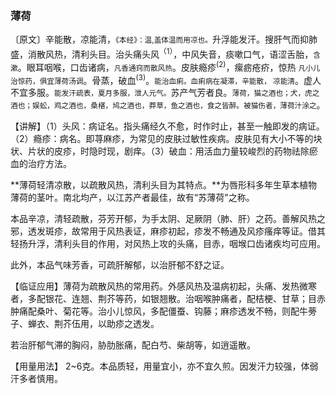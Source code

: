 ### 薄荷

〔原文〕辛能散，凉能清，<small>《本经》：温,盖体温而用凉也。</small>升浮能发汗。搜肝气而抑肺盛，消散风热，清利头目。治头痛头风<sup>（1）</sup>，中风失音，痰嗽口气，语涩舌胎，<small>含漱</small>。眼耳咽喉，口齿诸病，<small>凡香通窍而散风热</small>。皮肤瘾疹<sup>(2)</sup>，瘰疬疮疥，惊热 <small>凡小儿治惊药，俱宜薄荷汤调</small>。骨蒸，破血<sup>(3)</sup>。<small>能治血痢。血痢病在凝滞，辛能散，
凉能清</small>。虚人不宜多服。<small>能发汗疏表，夏月多服，泄人元气。</small>苏产气芳者良。<small>薄荷，猫之酒也；犬，虎之酒也；娱蚣，鸡之酒也，桑椹，鸠之酒也，莽草，鱼之酒也，食之皆醉。被猫伤者，薄荷汁涂之</small>。

【讲解】（1）头风：病证名。指头痛经久不愈，时作时止，甚至一触即发的病证。（2）瘾疹：病名。即荨麻疹，为常见的皮肤过敏性疾病。皮肤见有大小不等的块状、片状的皮疹，时隐时现，剧痒。（3）破血：用活血力量较峻烈的药物祛除瘀血的治疗方法。

**薄荷轻清凉散，以疏散风热，清利头目为其特点。**为唇形科多年生草本植物薄荷的茎叶。南北均产，以江苏产者最佳，故有“苏薄荷"之称。

本品辛凉，清轻疏散，芬芳开郁，为手太阴、足厥阴（肺、肝）之药。善解风热之邪，透发斑疹，故常用于风热表证，麻疹初起，疹发不畅通及风疹瘙痒等证。借其轻扬升浮，清利头目的作用，对风热上攻的头痛，目赤，咽堠口齿诸疾均可应用。

此外，本品气味芳香，可疏肝解郁，以治肝郁不舒之证。

【临证应用】薄荷为疏散风热的常用药。外感风热及温病初起，头痛、发热微寒者，多配银花、连翘、荆芥等药，如银翘散。治咽喉肿痛者，配桔梗、甘草；目赤肿痛配桑叶、菊花等。治小儿惊风，多配僵蚕、钩藤；麻疹透发不畅，则配牛蒡子、蝉衣、荆芥伍用，以助疹之透发。

若治肝郁气滞的胸闷，胁肋胀痛，配白芍、柴胡等，如逍遥散。

【用量用法】 2~6克。本品质轻，用量宜小，亦不宜久煎。因发汗力较强，体弱汗多者慎用。
